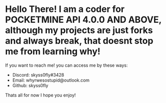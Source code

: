 <!DOCTYPE HTML>
 <head>
   <h1><b>Hello There! I am a coder for POCKETMINE API 4.0.0 AND ABOVE, although my projects are just forks and always break, that doesnt stop me from learning why!</b></h1>
   <p> If you want to reach me! you can access me by these ways: </p>
   <ul>
     <li> Discord: skyss0fly#3428 </li>
     <li> Email: whyrwesostupid@outlook.com </li>
     <li> Github: skyss0fly </li>
    </ul>
  </head>
  
  <body>
   <p> Thats all for now I hope you enjoy! </p>
  </body>
</html>

